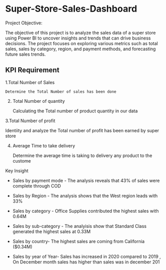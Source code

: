 # Super-Store-Sales-Dashboard

Project Objective:

The objective of this project is to analyze the sales data of a super store using Power BI to uncover insights and trends that can drive business decisions. The project focuses on exploring various metrics such as total sales, sales by category, region, and payment methods, and forecasting future sales trends.

<h2> KPI Requirement  </h2>
1.Total Number of Sales

    Determine the Total Number of sales has been done
    
2. Total Number of quantity
   
    Calculating the Total number of product quantity in our data
    
3.Total Number of profit

   Identiity and analyze the Total number of profit has been earned by super store
    
4. Average Time to take delivery
   
   Determine the average time is taking to delivery any product to the custome
  

Key Insight
- Sales by payment mode - The analysis reveals that 43% of sales were
complete through COD

- Sales by Region - The analysis shows that the West region leads with 33%

- Sales by category - Office Supplies contributed the highest sales with 0.64M

- Sales by sub-category - The analyisis show that Standard Class generated
the highest sales at 0.33M
- Sales by country- The highest sales are coming from California ($0.34M)
- Sales by year of Year- Sales has increased in 2020 compared to 2019 , On
December month sales has higher than sales was in december 201
